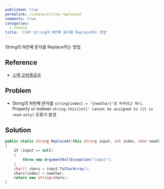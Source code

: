 ```yaml
---
published: true
permalink: /csharp/string-replaceat
comments: true
categories:
  - csharp
title: '[C#] String의 N번째 문자를 Replace하는 방법'
---
```


String의 N번째 문자를 Replace하는 방법 


## Reference

- [스택 오버플로우](https://stackoverflow.com/questions/9367119/replacing-a-char-at-a-given-index-in-string/9367179) 


## Problem 
- String의 N번째 문자를 `string[index] = '{newChar}'로 바꾸려고 하니, `Property or indexer `string.this[int]' cannot be assigned to (it is read-only)` 오류가 발생

## Solution 
```c#
public static string ReplaceAt(this string input, int index, char newChar)
{
    if (input == null)
    {
        throw new ArgumentNullException("input");
    }
    char[] chars = input.ToCharArray();
    chars[index] = newChar;
    return new string(chars);
}
```
